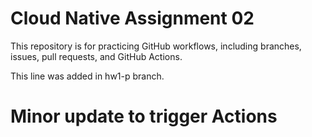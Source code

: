 # Cloud Native Assignment 02

This repository is for practicing GitHub workflows, including branches, issues, pull requests, and GitHub Actions.


This line was added in hw1-p branch.
# Minor update to trigger Actions
